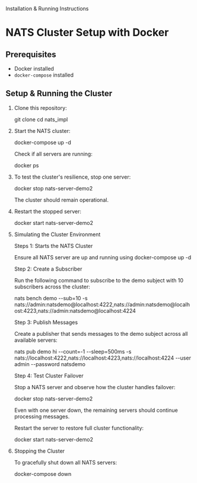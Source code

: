 Installation & Running Instructions
# NATS Cluster Setup with Docker

## Prerequisites
- Docker installed
- `docker-compose` installed

## Setup & Running the Cluster
1. Clone this repository:

   git clone <repo-url>
   cd nats_impl

2. Start the NATS cluster:

    docker-compose up -d
    
    Check if all servers are running:
    
    docker ps
    
3. To test the cluster's resilience, stop one server:
    
    docker stop nats-server-demo2
    
    The cluster should remain operational.

4. Restart the stopped server:

    docker start nats-server-demo2

5. Simulating the Cluster Environment

   Steps 1: Starts the NATS Cluster

   Ensure all NATS server are up and running using
   docker-compose up -d
   
   Step 2: Create a Subscriber

   Run the following command to subscribe to the demo subject with 10 subscribers across the cluster:

   nats bench demo --sub=10 -s nats://admin:natsdemo@localhost:4222,nats://admin:natsdemo@localhost:4223,nats://admin:natsdemo@localhost:4224

   Step 3: Publish Messages
   
   Create a publisher that sends messages to the demo subject across all available servers:

   nats pub demo hi --count=-1 --sleep=500ms -s nats://localhost:4222,nats://localhost:4223,nats://localhost:4224 --user admin --password natsdemo

   Step 4: Test Cluster Failover

   Stop a NATS server and observe how the cluster handles failover:

   docker stop nats-server-demo2

   Even with one server down, the remaining servers should continue processing messages.

   Restart the server to restore full cluster functionality:
   
   docker start nats-server-demo2

6. Stopping the Cluster

   To gracefully shut down all NATS servers:
    
   docker-compose down
